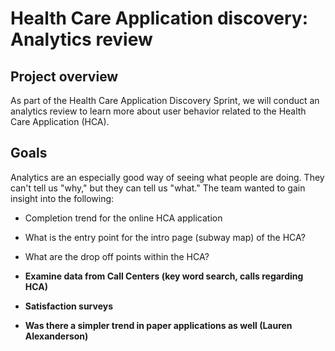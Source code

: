 #  Health Care Application discovery: Analytics review

## Project overview

As part of the Health Care Application Discovery Sprint, we will conduct an analytics review to learn more about user behavior related to the Health Care Application (HCA). 

## Goals

Analytics are an especially good way of seeing what people are doing. They can't tell us "why," but they can tell us "what." The team wanted to gain insight into the following:

- Completion trend for the online HCA application  
- What is the entry point for the intro page (subway map) of the HCA?
- What are the drop off points within the HCA?

- **Examine data from Call Centers (key word search, calls regarding HCA)**
- **Satisfaction surveys**
- **Was there a simpler trend in paper applications as well (Lauren Alexanderson)**
